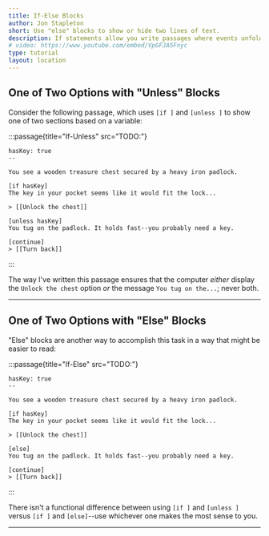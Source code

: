 ```yaml
---
title: If-Else Blocks
author: Jon Stapleton
short: Use "else" blocks to show or hide two lines of text.
description: If statements allow you write passages where events unfold differently based on the value of variables, which are invisible to the reader. Sometimes you might want the passage to offer one of two mutually exclusive options--a message that says "the key turns in the lock", or a message that says "this is the wrong key...", for example. You can accomplish this with "if" and "unless" blocks, but the Chapbook format of Twine also offers "else" blocks, which accomplish something similar.
# video: https://www.youtube.com/embed/VpGFJA5Fnyc
type: tutorial
layout: location
---
```


## One of Two Options with "Unless" Blocks

Consider the following passage, which uses `[if ]` and `[unless ]` to show one of two sections based on a variable:

:::passage{title="If-Unless" src="TODO:"}
```
hasKey: true
--

You see a wooden treasure chest secured by a heavy iron padlock.

[if hasKey]
The key in your pocket seems like it would fit the lock...

> [[Unlock the chest]]

[unless hasKey]
You tug on the padlock. It holds fast--you probably need a key.

[continue]
> [[Turn back]]
```
:::

The way I've written this passage ensures that the computer *either* display the `Unlock the chest` option *or* the message `You tug on the...`; never both.

---

## One of Two Options with "Else" Blocks

"Else" blocks are another way to accomplish this task in a way that might be easier to read:

:::passage{title="If-Else" src="TODO:"}
```
hasKey: true
--

You see a wooden treasure chest secured by a heavy iron padlock.

[if hasKey]
The key in your pocket seems like it would fit the lock...

> [[Unlock the chest]]

[else]
You tug on the padlock. It holds fast--you probably need a key.

[continue]
> [[Turn back]]
```
:::

There isn't a functional difference between using `[if ]` and `[unless ]` versus `[if ]` and `[else]`--use whichever one makes the most sense to you.

---